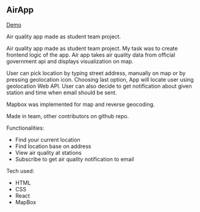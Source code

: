 ## AirApp
[Demo](https://airapp-65e79.web.app/)

Air quality app made as student team project.

Air quality app made as student team project. My task was to create frontend logic of the app. Air app takes air quality data from official government api and displays visualization on map.

User can pick location by typing street address, manually on map or by pressing geolocation icon. Choosing last option, App will locate user using geolocation Web API. User can also decide to get notification about given station and time when email should be sent.

Mapbox was implemented for map and reverse geocoding.

Made in team, other contributors on github repo.

Functionalities:
<ul>
  <li>Find your current location</li>
  <li>Find location base on address</li>
  <li>View air quality at stations</li>
  <li>Subscribe to get air quality notification to email</li>
</ul>

Tech used:
<ul>
  <li>HTML</li>
  <li>CSS</li>
  <li>React</li>
  <li>MapBox</li>
</ul
